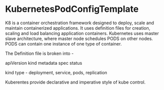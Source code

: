 # KubernetesPodConfigTemplate

K8 is a container orchestration framework designed to deploy, scale and maintain containerized applications. 
It uses definition files for creation, scaling and load balancing application containers. Kubernetes uses master slave architecture, 
where master node schedules PODS on other nodes. PODS can contain one instance of one type of container. 


The Definition file is broken into -

apiVersion
kind
metadata
spec
status


kind type - deployment, service, pods, replication 

Kuberentes provide declarative and imperative style of kube control. 
